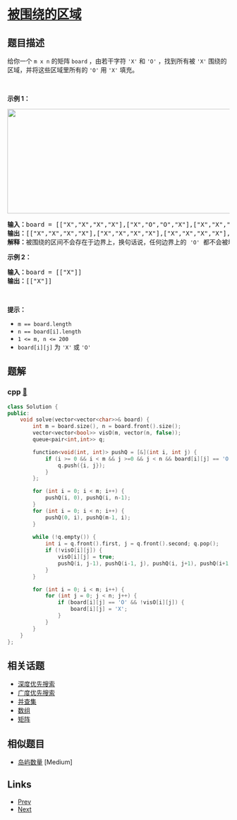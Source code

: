 
# [被围绕的区域](https://leetcode-cn.com/problems/surrounded-regions)

## 题目描述

给你一个 <code>m x n</code> 的矩阵 <code>board</code> ，由若干字符 <code>'X'</code> 和 <code>'O'</code> ，找到所有被 <code>'X'</code> 围绕的区域，并将这些区域里所有的 <code>'O'</code> 用 <code>'X'</code> 填充。
<div class="original__bRMd">
<div>
<p> </p>

<p><strong>示例 1：</strong></p>
<img alt="" src="https://assets.leetcode.com/uploads/2021/02/19/xogrid.jpg" style="width: 550px; height: 237px;" />
<pre>
<strong>输入：</strong>board = [["X","X","X","X"],["X","O","O","X"],["X","X","O","X"],["X","O","X","X"]]
<strong>输出：</strong>[["X","X","X","X"],["X","X","X","X"],["X","X","X","X"],["X","O","X","X"]]
<strong>解释：</strong>被围绕的区间不会存在于边界上，换句话说，任何边界上的 <code>'O'</code> 都不会被填充为 <code>'X'</code>。 任何不在边界上，或不与边界上的 <code>'O'</code> 相连的 <code>'O'</code> 最终都会被填充为 <code>'X'</code>。如果两个元素在水平或垂直方向相邻，则称它们是“相连”的。
</pre>

<p><strong>示例 2：</strong></p>

<pre>
<strong>输入：</strong>board = [["X"]]
<strong>输出：</strong>[["X"]]
</pre>

<p> </p>

<p><strong>提示：</strong></p>

<ul>
	<li><code>m == board.length</code></li>
	<li><code>n == board[i].length</code></li>
	<li><code>1 <= m, n <= 200</code></li>
	<li><code>board[i][j]</code> 为 <code>'X'</code> 或 <code>'O'</code></li>
</ul>
</div>
</div>


## 题解

### cpp [🔗](surrounded-regions.cpp) 
```cpp
class Solution {
public:
    void solve(vector<vector<char>>& board) {
        int m = board.size(), n = board.front().size();
        vector<vector<bool>> visO(m, vector(n, false));
        queue<pair<int,int>> q;

        function<void(int, int)> pushQ = [&](int i, int j) {
            if (i >= 0 && i < m && j >=0 && j < n && board[i][j] == 'O') {
                q.push({i, j});
            }
        };

        for (int i = 0; i < m; i++) {
            pushQ(i, 0), pushQ(i, n-1);
        }
        for (int i = 0; i < n; i++) {
            pushQ(0, i), pushQ(m-1, i);
        }
        
        while (!q.empty()) {
            int i = q.front().first, j = q.front().second; q.pop();
            if (!visO[i][j]) {
                visO[i][j] = true;
                pushQ(i, j-1), pushQ(i-1, j), pushQ(i, j+1), pushQ(i+1, j);
            }
        }

        for (int i = 0; i < m; i++) {
            for (int j = 0; j < n; j++) {
                if (board[i][j] == 'O' && !visO[i][j]) {
                    board[i][j] = 'X';
                }
            }
        }
    }
};
```


## 相关话题

- [深度优先搜索](https://leetcode-cn.com/tag/depth-first-search) 
- [广度优先搜索](https://leetcode-cn.com/tag/breadth-first-search) 
- [并查集](https://leetcode-cn.com/tag/union-find) 
- [数组](https://leetcode-cn.com/tag/array) 
- [矩阵](https://leetcode-cn.com/tag/matrix) 


## 相似题目

- [岛屿数量](../number-of-islands/README.md)  [Medium] 


## Links

- [Prev](../sum-root-to-leaf-numbers/README.md) 
- [Next](../single-number/README.md) 

